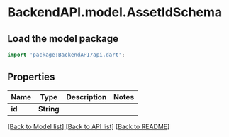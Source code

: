 # BackendAPI.model.AssetIdSchema

## Load the model package
```dart
import 'package:BackendAPI/api.dart';
```

## Properties
Name | Type | Description | Notes
------------ | ------------- | ------------- | -------------
**id** | **String** |  | 

[[Back to Model list]](../README.md#documentation-for-models) [[Back to API list]](../README.md#documentation-for-api-endpoints) [[Back to README]](../README.md)


